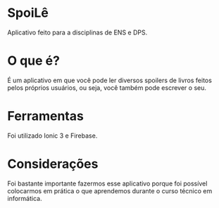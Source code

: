 # SpoiLê
   Aplicativo feito para a disciplinas de ENS e DPS.

# O que é?
  É um aplicativo em que você pode ler diversos spoilers de livros feitos pelos próprios usuários, ou seja, você também pode escrever o seu. 
  
# Ferramentas
  Foi utilizado Ionic 3 e Firebase.
  
# Considerações
   Foi bastante importante fazermos esse aplicativo porque foi possível colocarmos em prática o que aprendemos durante o curso técnico em informática.
